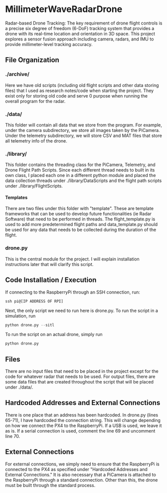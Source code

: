 # MillimeterWaveRadarDrone

Radar-based Drone Tracking: The key requirement of drone flight controls is a precise six degree of freedom (6-DoF) tracking system that provides a drone with its real-time location and orientation in 3D space. This project explores a sensor fusion approach including camera, radars, and IMU to provide millimeter-level tracking accuracy.

## File Organization

### ./archive/

Here we have old scripts (including old flight scripts and other data storing files) that I used as research notes/code when starting the project. They exist only for storing old code and serve 0 purpose when running the overall program for the radar.

### ./data/

This folder will contain all data that we store from the program. For example, under the camera subdirectory, we store all images taken by the PiCamera. Under the telemetry subdirectory, we will store CSV and MAT files that store all telemetry info of the drone.

### ./library/

This folder contains the threading class for the PiCamera, Telemetry, and Drone Flight Path Scripts. Since each different thread needs to built in its own class, I placed each one in a different python module and placed the data collection threads under ./library/DataScripts and the flight path scripts under ./library/FlightScripts.
#### Templates
There are two files under this folder with "template". These are template frameworks that can be used to develop future functionalities (ie Radar Software) that need to be performed in threads. The flight_template.py is used to add more predetermined flight paths and data_template.py should be used for any data that needs to be collected during the duration of the flight.

### drone.py

This is the central module for the project. I will explain installation instructions later that will clarify this script.

## Code Installation / Execution

If connecting to the RaspberryPi through an SSH connection, run:

```ssh
ssh pi@[IP ADDRESS OF RPI]
```

Next, the only script we need to run here is drone.py.
To run the script in a simulation, run

```py
python drone.py --sitl
```

To run the script on an actual drone, simply run

```py
python drone.py
```

## Files

There are no input files that need to be placed in the project except for the code for whatever radar that needs to be used. For output files, there are some data files that are created throughout the script that will be placed under ./data/.

## Hardcoded Addresses and External Connections

There is one place that an address has been hardcoded. In drone.py (lines 65-71), I have hardcoded the connection string. This will change depending on how we connect the PX4 to the RaspberryPi. If a USB is used, we leave it as is. If a serial connection is used, comment the line 69 and uncomment line 70.

## External Connections

For external connections, we simply need to ensure that the RaspberryPi is connected to the PX4 as specified under "Hardcoded Addresses and External Connections." It is also necessary that a PiCamera is attached to the RaspberryPi through a standard connection. Other than this, the drone must be built through the standard process.
